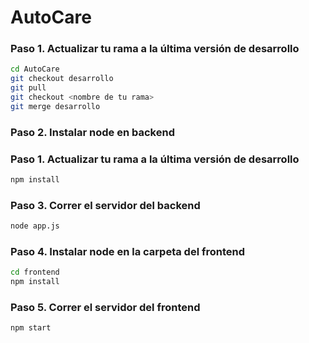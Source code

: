 # AutoCare

### Paso 1. Actualizar tu rama a la última versión de desarrollo
```bash
cd AutoCare
git checkout desarrollo
git pull
git checkout <nombre de tu rama>
git merge desarrollo
```

### Paso 2. Instalar node en backend
### Paso 1. Actualizar tu rama a la última versión de desarrollo
```bash
npm install
```
### Paso 3. Correr el servidor del backend 
```bash
node app.js
```

### Paso 4. Instalar node en la carpeta del frontend
```bash
cd frontend
npm install

```

### Paso 5. Correr el servidor del frontend
```bash
npm start
```